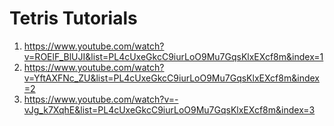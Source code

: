 <h1>Tetris Tutorials</h1>
<ol>
<li><a target="new" href="https://www.youtube.com/watch?v=ROElF_BlUJI&list=PL4cUxeGkcC9iurLoO9Mu7GqsKlxEXcf8m&index=1">https://www.youtube.com/watch?v=ROElF_BlUJI&list=PL4cUxeGkcC9iurLoO9Mu7GqsKlxEXcf8m&index=1</a></li>
<li><a target="new" href="https://www.youtube.com/watch?v=YftAXFNc_ZU&list=PL4cUxeGkcC9iurLoO9Mu7GqsKlxEXcf8m&index=2">https://www.youtube.com/watch?v=YftAXFNc_ZU&list=PL4cUxeGkcC9iurLoO9Mu7GqsKlxEXcf8m&index=2</a></li>
<li><a target="new" href="https://www.youtube.com/watch?v=-vJg_k7XqhE&list=PL4cUxeGkcC9iurLoO9Mu7GqsKlxEXcf8m&index=3">https://www.youtube.com/watch?v=-vJg_k7XqhE&list=PL4cUxeGkcC9iurLoO9Mu7GqsKlxEXcf8m&index=3</a></li>
</ol>

